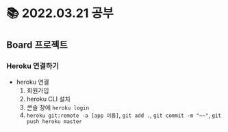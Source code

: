 # 📚 2022.03.21 공부

## Board 프로젝트

### Heroku 연결하기

-   heroku 연결
    1. 회원가입
    2. heroku CLI 설치
    3. 콘솔 창에 `heroku login`
    4. `heroku git:remote -a [app 이름]`, `git add .`, `git commit -m "~~"`, `git push heroku master`

